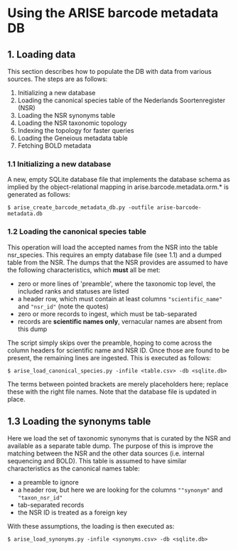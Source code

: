 # Using the ARISE barcode metadata DB

## 1. Loading data 

This section describes how to populate the DB with data from various sources. The steps are as follows:

1. Initializing a new database
2. Loading the canonical species table of the Nederlands Soortenregister (NSR)
3. Loading the NSR synonyms table
3. Loading the NSR taxonomic topology 
4. Indexing the topology for faster queries
5. Loading the Geneious metadata table
6. Fetching BOLD metadata 

### 1.1 Initializing a new database

A new, empty SQLite database file that implements the database schema as implied by the object-relational mapping
in arise.barcode.metadata.orm.* is generated as follows:

    $ arise_create_barcode_metadata_db.py -outfile arise-barcode-metadata.db

### 1.2 Loading the canonical species table

This operation will load the accepted names from the NSR into the table nsr_species. This requires an empty database
file (see 1.1) and a dumped table from the NSR. The dumps that the NSR provides are assumed to have the following
characteristics, which **must** all be met:

- zero or more lines of 'preamble', where the taxonomic top level, the included ranks and statuses are listed
- a header row, which must contain at least columns `"scientific_name"` and `"nsr_id"` (note the quotes)
- zero or more records to ingest, which must be tab-separated
- records are **scientific names only**, vernacular names are absent from this dump

The script simply skips over the preamble, hoping to come across the column headers for scientific name and NSR ID. Once 
those are found to be present, the remaining lines are ingested. This is executed as follows:

    $ arise_load_canonical_species.py -infile <table.csv> -db <sqlite.db>

The terms between pointed brackets are merely placeholders here; replace these with the right file names. Note that
the database file is updated in place.

## 1.3 Loading the synonyms table

Here we load the set of taxonomic synonyms that is curated by the NSR and available as a separate table dump. The 
purpose of this is improve the matching between the NSR and the other data sources (i.e. internal sequencing and BOLD). 
This table is assumed to have similar characteristics as the canonical names table:

- a preamble to ignore
- a header row, but here we are looking for the columns `""synonym"` and `"taxon_nsr_id"`
- tab-separated records
- the NSR ID is treated as a foreign key

With these assumptions, the loading is then executed as:

    $ arise_load_synonyms.py -infile <synonyms.csv> -db <sqlite.db>

